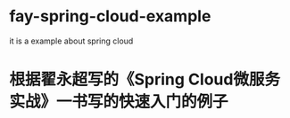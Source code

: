 # fay-spring-cloud-example
it is a example about spring cloud
# 根据翟永超写的《Spring Cloud微服务实战》一书写的快速入门的例子